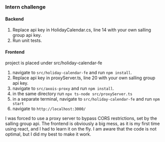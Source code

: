 ### Intern challenge

#### Backend

1. Replace api key in HolidayCalendar.cs, line 14 with your own salling group api key.
2. Run unit tests.

#### Frontend

project is placed under src/holiday-calendar-fe

1. navigate to `src/holiday-calendar-fe` and run `npm install`.
2. Replace api key in proxyServer.ts, line 20 with your own salling group api key.
3. navigate to `src/axois-proxy` and run `npm install`.
4. in the same directory run `npx ts-node src/proxyServer.ts`
5. in a separate terminal, navigate to `src/holiday-calendar-fe` and run `npm start`
6. navigate to `http://localhost:3000/` 

I was forced to use a proxy server to bypass CORS restrictions, set by the salling group api.
The frontend is obviously a big mess, as it is my first time using react, and I had to learn it on the fly. I am aware that the code is not optimal, but I did my best to make it work.